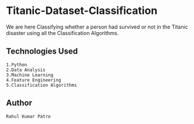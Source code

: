 # Titanic-Dataset-Classification

We are here Classifying whether a person had survived or not in the Titanic disaster using all the Classification Algorithms.


## Technologies Used
```
1.Python
2.Data Analysis
3.Machine Learning
4.Feature Engineering
5.Classification Algorithms
```
<!-- 
## Results

The XGBOOST model gave us with the maximum Accuracy. -->


## Author
```
Rahul Kumar Patro
```